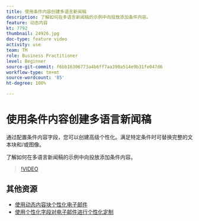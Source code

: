```yaml
---
title: 使用条件内容创建多语言新闻稿
description: 了解如何在多语言新闻稿的示例中向投放添加条件内容。
feature: 动态内容
kt: 7792
thumbnail: 24926.jpg
doc-type: feature video
activity: use
team: TM
role: Business Practitioner
level: Beginner
source-git-commit: f6bb16306773a4b6ff7aa390a514e9b31fe047d6
workflow-type: tm+mt
source-wordcount: '85'
ht-degree: 100%

---
```



# 使用条件内容创建多语言新闻稿

通过配置条件内容字段，您可以创建高级个性化。满足特定条件时可替换完整的文本块和/或图像。

了解如何在多语言新闻稿的示例中向投放添加条件内容。

>[!VIDEO](https://video.tv.adobe.com/v/24926?quality=12)

## 其他资源

* [使用动态内容块个性化电子邮件](/help/content-creation/personalize-using-dynamic-content-blocks.md)
* [使用个性化字段对电子邮件进行个性化定制](/help/content-creation/personalize-emails-using-personalization-fields.md)
